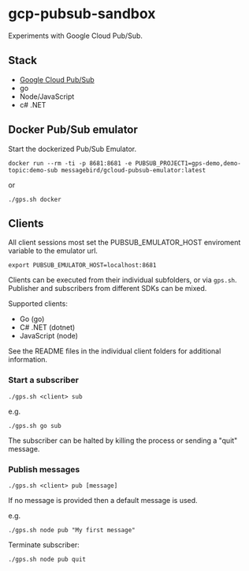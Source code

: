 # gcp-pubsub-sandbox
Experiments with Google Cloud Pub/Sub.

## Stack

* [Google Cloud Pub/Sub](https://cloud.google.com/pubsub)
* go
* Node/JavaScript
* c# .NET

## Docker Pub/Sub emulator

Start the dockerized Pub/Sub Emulator.

```docker run --rm -ti -p 8681:8681 -e PUBSUB_PROJECT1=gps-demo,demo-topic:demo-sub messagebird/gcloud-pubsub-emulator:latest```

or

```./gps.sh docker```


## Clients

All client sessions most set the PUBSUB_EMULATOR_HOST enviroment variable to the emulator url.

```export PUBSUB_EMULATOR_HOST=localhost:8681```

Clients can be executed from their individual subfolders, or via `gps.sh`.
Publisher and subscribers from different SDKs can be mixed.

Supported clients:

* Go (go)
* C# .NET (dotnet)
* JavaScript (node)

See the README files in the individual client folders for additional information.

### Start a subscriber

```./gps.sh <client> sub```

e.g.

```./gps.sh go sub```

The subscriber can be halted by killing the process or sending a "quit" message.

### Publish messages

```./gps.sh <client> pub [message]```

If no message is provided then a default message is used.

e.g.

```./gps.sh node pub "My first message"```

Terminate subscriber:

```./gps.sh node pub quit```

